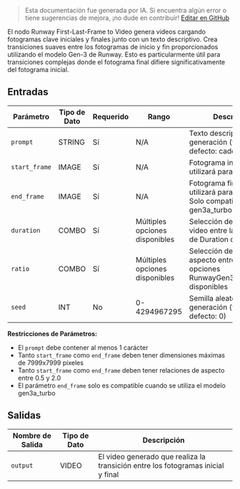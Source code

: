 > Esta documentación fue generada por IA. Si encuentra algún error o tiene sugerencias de mejora, ¡no dude en contribuir! [Editar en GitHub](https://github.com/Comfy-Org/embedded-docs/blob/main/comfyui_embedded_docs/docs/RunwayFirstLastFrameNode/es.md)

El nodo Runway First-Last-Frame to Video genera videos cargando fotogramas clave iniciales y finales junto con un texto descriptivo. Crea transiciones suaves entre los fotogramas de inicio y fin proporcionados utilizando el modelo Gen-3 de Runway. Esto es particularmente útil para transiciones complejas donde el fotograma final difiere significativamente del fotograma inicial.

## Entradas

| Parámetro | Tipo de Dato | Requerido | Rango | Descripción |
|-----------|-----------|----------|-------|-------------|
| `prompt` | STRING | Sí | N/A | Texto descriptivo para la generación (valor por defecto: cadena vacía) |
| `start_frame` | IMAGE | Sí | N/A | Fotograma inicial que se utilizará para el video |
| `end_frame` | IMAGE | Sí | N/A | Fotograma final que se utilizará para el video. Solo compatible con gen3a_turbo. |
| `duration` | COMBO | Sí | Múltiples opciones disponibles | Selección de duración del video entre las opciones de Duration disponibles |
| `ratio` | COMBO | Sí | Múltiples opciones disponibles | Selección de relación de aspecto entre las opciones RunwayGen3aAspectRatio disponibles |
| `seed` | INT | No | 0-4294967295 | Semilla aleatoria para la generación (valor por defecto: 0) |

**Restricciones de Parámetros:**

- El `prompt` debe contener al menos 1 carácter
- Tanto `start_frame` como `end_frame` deben tener dimensiones máximas de 7999x7999 píxeles
- Tanto `start_frame` como `end_frame` deben tener relaciones de aspecto entre 0.5 y 2.0
- El parámetro `end_frame` solo es compatible cuando se utiliza el modelo gen3a_turbo

## Salidas

| Nombre de Salida | Tipo de Dato | Descripción |
|-------------|-----------|-------------|
| `output` | VIDEO | El video generado que realiza la transición entre los fotogramas inicial y final |
